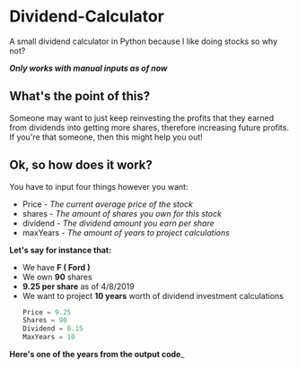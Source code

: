 # Dividend-Calculator

A small dividend calculator in Python because I like doing stocks so why not?

***Only works with manual inputs as of now***

## What's the point of this?
Someone may want to just keep reinvesting the profits that they earned from dividends into getting more shares, therefore increasing future profits. If you're that someone, then this might help you out!

## Ok, so how does it work?
You have to input four things however you want:
* Price - _The current average price of the stock_
* shares   - _The amount of shares you own for this stock_
* dividend - _The dividend amount you earn per share_
* maxYears - _The amount of years to project calculations_

__Let's say for instance that:__  
* We have **F ( Ford )**
* We own **90** shares
* **9.25 per share** as of 4/8/2019  
* We want to project **10 years** worth of dividend investment calculations  
    ```python
    Price = 9.25
    Shares = 90  
    Dividend = 0.15  
    MaxYears = 10
    ``` 
__Here's one of the years from the output code___


